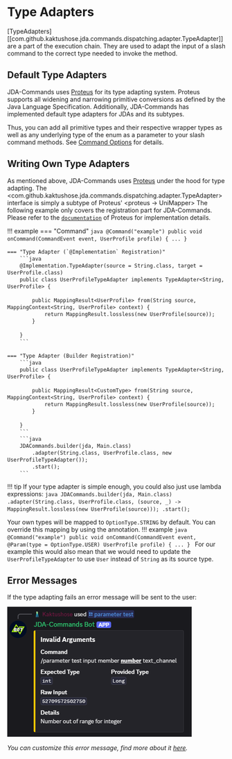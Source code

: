 # Type Adapters
[TypeAdapters][[com.github.kaktushose.jda.commands.dispatching.adapter.TypeAdapter]]
are a part of the execution chain. They are used to adapt the input of a slash command to the correct type needed to invoke the method.

## Default Type Adapters
JDA-Commands uses [Proteus](https://github.com/Kaktushose/proteus) for its type adapting system. Proteus supports all
widening and narrowing primitive conversions as defined by the Java Language Specification. Additionally, JDA-Commands
has implemented default type adapters for JDAs <GuildChannel>
and its subtypes.

Thus, you can add all primitive types and their respective wrapper types as well as any underlying type of the 
<OptionType> enum
as a parameter to your slash command methods. See [Command Options](../interactions/commands.md#command-options)
for details.

## Writing Own Type Adapters
As mentioned above, JDA-Commands uses [Proteus](https://github.com/Kaktushose/proteus) under the hood for type adapting.
The <com.github.kaktushose.jda.commands.dispatching.adapter.TypeAdapter> interface is simply a subtype of Proteus' <proteus -> UniMapper>
The following example only covers the registration part for JDA-Commands. Please refer to the [`documentation`](https://kaktushose.github.io/proteus/wiki/)
of Proteus for implementation details. 

!!! example
    === "Command"
        ```java
        @Command("example")
        public void onCommand(CommandEvent event, UserProfile profile) {
            ...
        }
        ```

    === "Type Adapter (`@Implementation` Registration)"
        ```java
        @Implementation.TypeAdapter(source = String.class, target = UserProfile.class)
        public class UserProfileTypeAdapter implements TypeAdapter<String, UserProfile> {
            
            public MappingResult<UserProfile> from(String source, MappingContext<String, UserProfile> context) {
                return MappingResult.lossless(new UserProfile(source));
            }

        }
        ```

    === "Type Adapter (Builder Registration)"
        ```java
        public class UserProfileTypeAdapter implements TypeAdapter<String, UserProfile> {
            
            public MappingResult<CustomType> from(String source, MappingContext<String, UserProfile> context) {
                return MappingResult.lossless(new UserProfile(source));
            }

        }
        ```
        ```java
        JDACommands.builder(jda, Main.class)
            .adapter(String.class, UserProfile.class, new UserProfileTypeAdapter());
            .start();
        ```

!!! tip
    If your type adapter is simple enough, you could also just use lambda expressions: 
    ```java
    JDACommands.builder(jda, Main.class)
        .adapter(String.class, UserProfile.class, (source, _) -> MappingResult.lossless(new UserProfile(source)));
        .start();
    ```


Your own types will be mapped to `OptionType.STRING` by default. You can
override this mapping by using the <Param>
annotation.
!!! example
    ```java
    @Command("example")
    public void onCommand(CommandEvent event, @Param(type = OptionType.USER) UserProfile profile) {
        ...
    }
    ```
For our example this would also mean that we would need to update the `UserProfileTypeAdapter` to use `User` instead of
`String` as its source type. 

## Error Messages

If the type adapting fails an error message will be sent to the user:

![Type Adapter Error Message](../assets/adapter.png)

_You can customize this error message, find more about it [here](../misc/error-handling.md#error-messages)._
